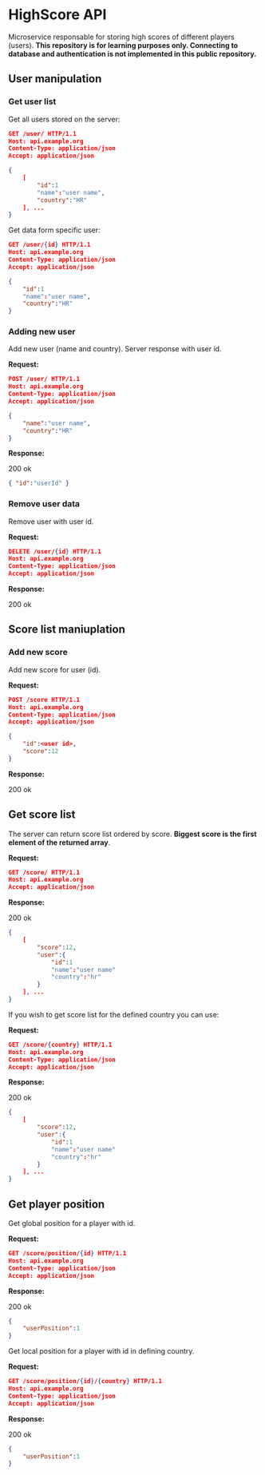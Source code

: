 # HighScore API

Microservice responsable for storing high scores of different players (users). **This repository is for learning purposes only. Connecting to database and authentication is not implemented in this public repository.**

## User manipulation

### Get user list

Get all users stored on the server:

```json
GET /user/ HTTP/1.1
Host: api.example.org
Content-Type: application/json
Accept: application/json

{
    [
        "id":1
        "name":"user name",
        "country":"HR"
    ], ...
}
```

Get data form specific user:

```json
GET /user/{id} HTTP/1.1
Host: api.example.org
Content-Type: application/json
Accept: application/json

{
    "id":1
    "name":"user name",
    "country":"HR"
}
```

### Adding new user

Add new user (name and country). Server response with user id.

**Request:**

```json
POST /user/ HTTP/1.1
Host: api.example.org
Content-Type: application/json
Accept: application/json

{
    "name":"user name",
    "country":"HR"
}
```

**Response:**

200 ok

```json
{ "id":"userId" }
```

### Remove user data

Remove user with user id.

**Request:**

```json
DELETE /user/{id} HTTP/1.1
Host: api.example.org
Content-Type: application/json
Accept: application/json
```

**Response:**

200 ok

## Score list maniuplation

### Add new score

Add new score for user (id).

**Request:**

```json
POST /score HTTP/1.1
Host: api.example.org
Content-Type: application/json
Accept: application/json

{
    "id":<user id>,
    "score":12
}
```

**Response:**

200 ok

## Get score list

The server can return score list ordered by score. **Biggest score is the first element of the returned array**.

**Request:**

```json
GET /score/ HTTP/1.1
Host: api.example.org
Accept: application/json
```

**Response:**

200 ok

```json
{
    [
        "score":12, 
        "user":{
            "id":1
            "name":"user name"
            "country":"hr"
        }
    ], ...
}
```

If you wish to get score list for the defined country you can use:

**Request:**

```json
GET /score/{country} HTTP/1.1
Host: api.example.org
Content-Type: application/json
Accept: application/json
```

**Response:**

200 ok

```json
{
    [
        "score":12, 
        "user":{
            "id":1
            "name":"user name"
            "country":"hr"
        }
    ], ...
}
```

## Get player position

Get global position for a player with id.

**Request:**

```json
GET /score/position/{id} HTTP/1.1
Host: api.example.org
Content-Type: application/json
Accept: application/json
```

**Response:**

200 ok

```json
{
    "userPosition":1
}
```

Get local position for a player with id in defining country.

**Request:**

```json
GET /score/position/{id}/{country} HTTP/1.1
Host: api.example.org
Content-Type: application/json
Accept: application/json
```

**Response:**

200 ok

```json
{
    "userPosition":1
}
```
